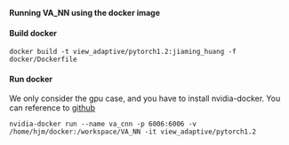 **Running VA_NN using the docker image**

#### Build docker

`docker build -t view_adaptive/pytorch1.2:jiaming_huang -f docker/Dockerfile`

#### Run docker

We only consider the gpu case, and you have to install nvidia-docker. You can reference to [github](https://github.com/NVIDIA/nvidia-docker)

`nvidia-docker run --name va_cnn -p 6006:6006 -v /home/hjm/docker:/workspace/VA_NN -it view_adaptive/pytorch1.2`
